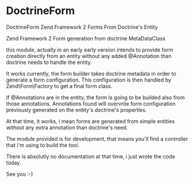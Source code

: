 DoctrineForm
============
DoctrineForm
Zend Framework 2 Forms From Doctrine's Entity

Zend Framework 2 Form generation from doctrine MetaDataClass

this module, actually in an early early version intends to provide form creation directly from an entity without any added @Annotation than doctrine needs to handle the entity.

It works currently, the form builder takes doctrine metadata in order to generate a form configuration. This configuration is then handled by Zend\Form\Factory to get a final form class.

If @Annotations are in the entity, the form is going to be builded also from those annotations. Annotations found will overvrite form configuration previously generated on the entity's doctrine's properties.

At that time, it works, i mean forms are generated from simple entities without any extra annotation than doctrine's need.

The module provided is for development, that means you'll find a controller that i'm using to build the tool.

There is absolutly no documentation at that time, i just wrote the code today.

See you :-)
